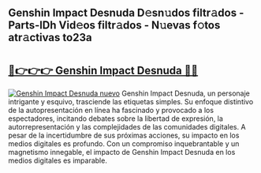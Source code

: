 ## Genshin Impact Desnuda D𝚎sn𝚞dos filtr𝚊dos - Parts-lDh Vid𝚎os filtr𝚊dos - N𝚞evas f𝚘tos atr𝚊ctivas to23a

# <h2><a href="http://mbc0pf.tromn.icu/?c=Genshin+Impact+Desnuda">🔗👉👉👉 Genshin Impact Desnuda 🔗🔗</a></h2>

[![Genshin Impact Desnuda nuevo](https://i.imgur.com/pEAQMta.gif)](http://mbc0pf.tromn.icu/?c=Genshin+Impact+Desnuda)
Genshin Impact Desnuda, un personaje intrigante y esquivo, trasciende las etiquetas simples. Su enfoque distintivo de la autopresentación en línea ha fascinado y provocado a los espectadores, incitando debates sobre la libertad de expresión, la autorrepresentación y las complejidades de las comunidades digitales. A pesar de la incertidumbre de sus próximas acciones, su impacto en los medios digitales es profundo. Con un compromiso inquebrantable y un magnetismo innegable, el impacto de Genshin Impact Desnuda en los medios digitales es imparable.
